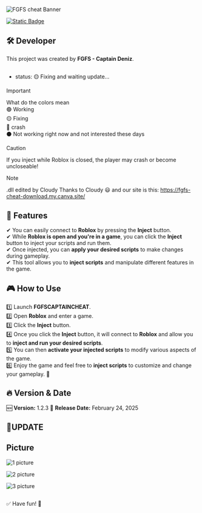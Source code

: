 

![FGFS cheat Banner](https://github.com/user-attachments/assets/694907cd-1764-4ef7-a861-a9edb9ef9cfc)


[![Static Badge](https://img.shields.io/badge/Discord_Server-red?style=for-the-badge&logo=discord&logoColor=blue&logoSize=20&label=FGFS%20cheat&labelColor=black&color=blue)](https://discord.gg/DcFTRd9znT)


## 🛠 Developer  
This project was created by **FGFS - Captain Deniz**.  
##  
- status: 🟡 Fixing and waiting update...

> [!IMPORTANT]
>  What do the colors mean  
> 🟢 Working  
> 🟡 Fixing  
> 🔴 crash  
> ⚫ Not working right now and not interested these days  




> [!CAUTION]
> If you inject while Roblox is closed, the player may crash or become uncloseable!

> [!NOTE]
> .dll edited by Cloudy Thanks to Cloudy 😃
> and our site is this: https://fgfs-cheat-download.my.canva.site/

##  
## 🚀 Features  
✔ You can easily connect to **Roblox** by pressing the **Inject** button.  
✔ While **Roblox is open and you're in a game**, you can click the **Inject** button to inject your scripts and run them.  
✔ Once injected, you can **apply your desired scripts** to make changes during gameplay.  
✔ This tool allows you to **inject scripts** and manipulate different features in the game.  
##  
## 🎮 How to Use  
1️⃣ Launch **FGFSCAPTAINCHEAT**.  
2️⃣ Open **Roblox** and enter a game.  
3️⃣ Click the **Inject** button.  
4️⃣ Once you click the **Inject** button, it will connect to **Roblox** and allow you to **inject and run your desired scripts**.  
5️⃣ You can then **activate your injected scripts** to modify various aspects of the game.  
6️⃣ Enjoy the game and feel free to **inject scripts** to customize and change your gameplay. 🚀  
##  
## 🔥 Version & Date  
🆕 **Version:** 1.2.3
📅 **Release Date:** February 24, 2025  
##  
## 🔄UPDATE

##
## Picture

![1 picture](https://github.com/user-attachments/assets/a24ec008-cc48-4c58-a54c-5a5dad1a1ba9)

![2 picture](https://github.com/user-attachments/assets/6acb1778-78a2-455f-bd81-591c305f7b5e)

![3 picture](https://github.com/user-attachments/assets/a6dd1736-c855-4c66-8c72-b462a8173449)

##
✅ Have fun! 🎉  


